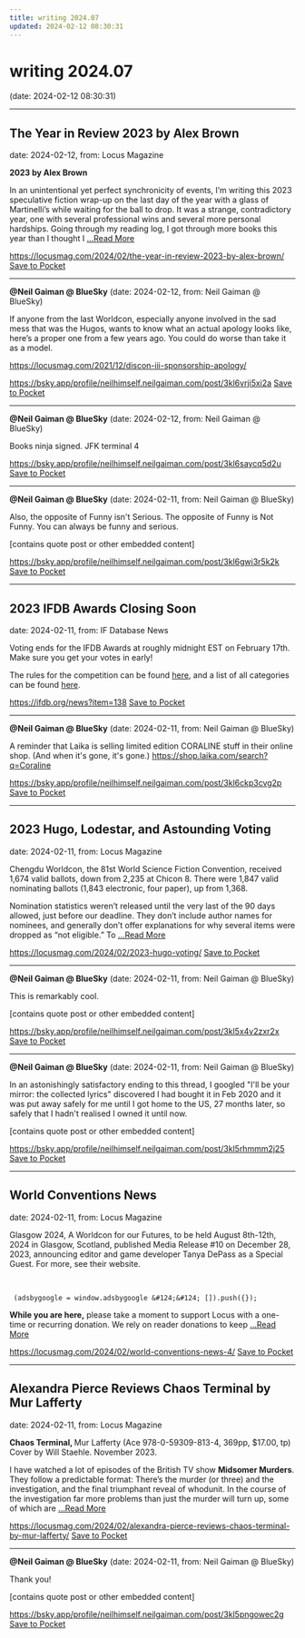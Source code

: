 ```yaml
---
title: writing 2024.07
updated: 2024-02-12 08:30:31
---
```


# writing 2024.07

(date: 2024-02-12 08:30:31)

---

## The Year in Review 2023 by Alex Brown

date: 2024-02-12, from: Locus Magazine

<p><strong>2023 </strong><strong>by Alex Brown</strong></p>
<p>In an unintentional yet perfect synchronicity of events, I’m writing this 2023 speculative fiction wrap-up on the last day of the year with a glass of Martinelli’s while waiting for the ball to drop. It was a strange, contradictory year, one with several professional wins and sev­eral more personal hardships. Going through my reading log, I got through more books this year than I thought I  <a href="https://locusmag.com/2024/02/the-year-in-review-2023-by-alex-brown/" class="read-more">...Read More </a></p>

<span class="feed-item-link">
<a href="https://locusmag.com/2024/02/the-year-in-review-2023-by-alex-brown/">https://locusmag.com/2024/02/the-year-in-review-2023-by-alex-brown/</a> <a href="https://getpocket.com/save" class="pocket-btn" data-lang="en" data-save-url="https://locusmag.com/2024/02/the-year-in-review-2023-by-alex-brown/">Save to Pocket</a>
</span>

---

**@Neil Gaiman @ BlueSky** (date: 2024-02-12, from: Neil Gaiman @ BlueSky)

If anyone from the last Worldcon, especially anyone involved in the sad mess that was the Hugos,  wants to know what an actual apology looks like, here’s a proper one from a few years ago. You could do worse than take it as a model. 

https://locusmag.com/2021/12/discon-iii-sponsorship-apology/

<span class="feed-item-link">
<a href="https://bsky.app/profile/neilhimself.neilgaiman.com/post/3kl6vrji5xi2a">https://bsky.app/profile/neilhimself.neilgaiman.com/post/3kl6vrji5xi2a</a> <a href="https://getpocket.com/save" class="pocket-btn" data-lang="en" data-save-url="https://bsky.app/profile/neilhimself.neilgaiman.com/post/3kl6vrji5xi2a">Save to Pocket</a>
</span>

---

**@Neil Gaiman @ BlueSky** (date: 2024-02-12, from: Neil Gaiman @ BlueSky)

Books ninja signed. JFK terminal 4

<span class="feed-item-link">
<a href="https://bsky.app/profile/neilhimself.neilgaiman.com/post/3kl6saycq5d2u">https://bsky.app/profile/neilhimself.neilgaiman.com/post/3kl6saycq5d2u</a> <a href="https://getpocket.com/save" class="pocket-btn" data-lang="en" data-save-url="https://bsky.app/profile/neilhimself.neilgaiman.com/post/3kl6saycq5d2u">Save to Pocket</a>
</span>

---

**@Neil Gaiman @ BlueSky** (date: 2024-02-11, from: Neil Gaiman @ BlueSky)

Also, the opposite of Funny isn't Serious. The opposite of Funny is Not Funny. You can always be funny and serious.

[contains quote post or other embedded content]

<span class="feed-item-link">
<a href="https://bsky.app/profile/neilhimself.neilgaiman.com/post/3kl6gwi3r5k2k">https://bsky.app/profile/neilhimself.neilgaiman.com/post/3kl6gwi3r5k2k</a> <a href="https://getpocket.com/save" class="pocket-btn" data-lang="en" data-save-url="https://bsky.app/profile/neilhimself.neilgaiman.com/post/3kl6gwi3r5k2k">Save to Pocket</a>
</span>

---

## 2023 IFDB Awards Closing Soon

date: 2024-02-11, from: IF Database News

Voting ends for the IFDB Awards at roughly midnight EST on February 17th. Make sure you get your votes in early!

The rules for the competition can be found <A HREF="https://ifdb.org/news?item=135">here</A>, and a list of all categories can be found <A HREF="https://ifdb.org/news?item=136">here</A>.

<span class="feed-item-link">
<a href="https://ifdb.org/news?item=138">https://ifdb.org/news?item=138</a> <a href="https://getpocket.com/save" class="pocket-btn" data-lang="en" data-save-url="https://ifdb.org/news?item=138">Save to Pocket</a>
</span>

---

**@Neil Gaiman @ BlueSky** (date: 2024-02-11, from: Neil Gaiman @ BlueSky)

A reminder that Laika is selling limited edition CORALINE stuff in their online shop. (And when it's gone, it's gone.) 
https://shop.laika.com/search?q=Coraline

<span class="feed-item-link">
<a href="https://bsky.app/profile/neilhimself.neilgaiman.com/post/3kl6ckp3cvg2p">https://bsky.app/profile/neilhimself.neilgaiman.com/post/3kl6ckp3cvg2p</a> <a href="https://getpocket.com/save" class="pocket-btn" data-lang="en" data-save-url="https://bsky.app/profile/neilhimself.neilgaiman.com/post/3kl6ckp3cvg2p">Save to Pocket</a>
</span>

---

## 2023 Hugo, Lodestar, and Astounding Voting

date: 2024-02-11, from: Locus Magazine

<p></p>
<p>Chengdu Worldcon, the 81st World Science Fiction Convention, received 1,674 valid ballots, down from 2,235 at Chicon 8. There were 1,847 valid nominating ballots (1,843 electronic, four paper), up from 1,368.</p>
<p>Nomination statistics weren’t released until the very last of the 90 days allowed, just before our deadline. They don’t include author names for nominees, and generally don’t offer explanations for why several items were dropped as &#8220;not eligible.&#8221; To  <a href="https://locusmag.com/2024/02/2023-hugo-voting/" class="read-more">...Read More </a></p>

<span class="feed-item-link">
<a href="https://locusmag.com/2024/02/2023-hugo-voting/">https://locusmag.com/2024/02/2023-hugo-voting/</a> <a href="https://getpocket.com/save" class="pocket-btn" data-lang="en" data-save-url="https://locusmag.com/2024/02/2023-hugo-voting/">Save to Pocket</a>
</span>

---

**@Neil Gaiman @ BlueSky** (date: 2024-02-11, from: Neil Gaiman @ BlueSky)

This is remarkably cool.

[contains quote post or other embedded content]

<span class="feed-item-link">
<a href="https://bsky.app/profile/neilhimself.neilgaiman.com/post/3kl5x4v2zxr2x">https://bsky.app/profile/neilhimself.neilgaiman.com/post/3kl5x4v2zxr2x</a> <a href="https://getpocket.com/save" class="pocket-btn" data-lang="en" data-save-url="https://bsky.app/profile/neilhimself.neilgaiman.com/post/3kl5x4v2zxr2x">Save to Pocket</a>
</span>

---

**@Neil Gaiman @ BlueSky** (date: 2024-02-11, from: Neil Gaiman @ BlueSky)

In an astonishingly satisfactory ending to this thread, I googled "I'll be your mirror: the collected lyrics" discovered I had bought it in Feb 2020 and it was put away safely for me until I got home to the US, 27 months later, so safely that I hadn't realised I owned it until now.

[contains quote post or other embedded content]

<span class="feed-item-link">
<a href="https://bsky.app/profile/neilhimself.neilgaiman.com/post/3kl5rhmmm2j25">https://bsky.app/profile/neilhimself.neilgaiman.com/post/3kl5rhmmm2j25</a> <a href="https://getpocket.com/save" class="pocket-btn" data-lang="en" data-save-url="https://bsky.app/profile/neilhimself.neilgaiman.com/post/3kl5rhmmm2j25">Save to Pocket</a>
</span>

---

## World Conventions News

date: 2024-02-11, from: Locus Magazine

<p>Glasgow 2024, A Worldcon for our Futures, to be held August 8th-12th, 2024 in Glasgow, Scotland, published Media Release #10 on December 28, 2023, announcing editor and game devel­oper Tanya DePass as a Special Guest. For more, see their website.</p>
<p>&#160;</p>

<p>


     (adsbygoogle = window.adsbygoogle &#124;&#124; []).push({});

<strong>While you are here,</strong> please take a moment to support Locus with a one-time or recurring donation. We rely on reader donations to keep  <a href="https://locusmag.com/2024/02/world-conventions-news-4/" class="read-more">...Read More </a></p>

<span class="feed-item-link">
<a href="https://locusmag.com/2024/02/world-conventions-news-4/">https://locusmag.com/2024/02/world-conventions-news-4/</a> <a href="https://getpocket.com/save" class="pocket-btn" data-lang="en" data-save-url="https://locusmag.com/2024/02/world-conventions-news-4/">Save to Pocket</a>
</span>

---

## Alexandra Pierce Reviews Chaos Terminal by Mur Lafferty

date: 2024-02-11, from: Locus Magazine

<p><strong>Chaos Terminal, </strong>Mur Lafferty (Ace 978-0-59309-813-4, 369pp, $17.00, tp) Cover by Will Staehle. November 2023.</p>
<p>I have watched a lot of episodes of the British TV show <strong>Midsomer Murders</strong>. They follow a predict­able format: There’s the murder (or three) and the investigation, and the final triumphant reveal of whodunit. In the course of the investigation far more problems than just the murder will turn up, some of which are  <a href="https://locusmag.com/2024/02/alexandra-pierce-reviews-chaos-terminal-by-mur-lafferty/" class="read-more">...Read More </a></p>

<span class="feed-item-link">
<a href="https://locusmag.com/2024/02/alexandra-pierce-reviews-chaos-terminal-by-mur-lafferty/">https://locusmag.com/2024/02/alexandra-pierce-reviews-chaos-terminal-by-mur-lafferty/</a> <a href="https://getpocket.com/save" class="pocket-btn" data-lang="en" data-save-url="https://locusmag.com/2024/02/alexandra-pierce-reviews-chaos-terminal-by-mur-lafferty/">Save to Pocket</a>
</span>

---

**@Neil Gaiman @ BlueSky** (date: 2024-02-11, from: Neil Gaiman @ BlueSky)

Thank you!

[contains quote post or other embedded content]

<span class="feed-item-link">
<a href="https://bsky.app/profile/neilhimself.neilgaiman.com/post/3kl5pngowec2g">https://bsky.app/profile/neilhimself.neilgaiman.com/post/3kl5pngowec2g</a> <a href="https://getpocket.com/save" class="pocket-btn" data-lang="en" data-save-url="https://bsky.app/profile/neilhimself.neilgaiman.com/post/3kl5pngowec2g">Save to Pocket</a>
</span>



<script type="text/javascript">!function(d,i){if(!d.getElementById(i)){var j=d.createElement("script");j.id=i;j.src="https://widgets.getpocket.com/v1/j/btn.js?v=1";var w=d.getElementById(i);d.body.appendChild(j);}}(document,"pocket-btn-js");</script>

